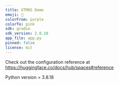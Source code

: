 ```yaml
---
title: UTMOS Demo
emoji: 🐢
colorFrom: purple
colorTo: pink
sdk: gradio
sdk_version: 2.8.10
app_file: app.py
pinned: false
license: mit
---
```


Check out the configuration reference at https://huggingface.co/docs/hub/spaces#reference

Python version = 3.8.18